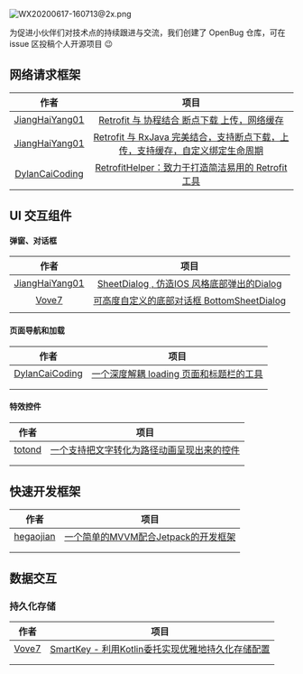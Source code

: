 ![WX20200617-160713@2x.png](https://i.loli.net/2020/06/17/svAqmeMbIlN4LTn.png)



为促进小伙伴们对技术点的持续跟进与交流，我们创建了 OpenBug 仓库，可在 issue 区投稿个人开源项目 😉



## 网络请求框架

|                        作者                         |                             项目                             |
| :-------------------------------------------------: | :----------------------------------------------------------: |
| [JiangHaiYang01](https://github.com/JiangHaiYang01) | [Retrofit 与 协程结合 断点下载 上传，网络缓存](https://github.com/JiangHaiYang01/RxHttp) |
| [JiangHaiYang01](https://github.com/JiangHaiYang01) | [Retrofit 与 RxJava 完美结合，支持断点下载，上传，支持缓存，自定义绑定生命周期](https://github.com/JiangHaiYang01/RxHttp-RxJava) |
| [DylanCaiCoding](https://github.com/DylanCaiCoding) | [RetrofitHelper：致力于打造简洁易用的 Retrofit 工具](https://github.com/DylanCaiCoding/RetrofitHelper) |



## UI 交互组件

#### 弹窗、对话框

|                        作者                         |                             项目                             |
| :-------------------------------------------------: | :----------------------------------------------------------: |
| [JiangHaiYang01](https://github.com/JiangHaiYang01) | [SheetDialog , 仿造IOS 风格底部弹出的Dialog](https://github.com/JiangHaiYang01/SheetDialog) |
|          [Vove7](https://github.com/Vove7)          | [可高度自定义的底部对话框 BottomSheetDialog](https://github.com/Vove7/BottomDialog) |
|                                                     |                                                              |

#### 页面导航和加载

|                        作者                         |                             项目                             |
| :-------------------------------------------------: | :----------------------------------------------------------: |
| [DylanCaiCoding](https://github.com/DylanCaiCoding) | [一个深度解耦 loading 页面和标题栏的工具](https://github.com/DylanCaiCoding/LoadingHelper) |
|                                                     |                                                              |
|                                                     |                                                              |

#### 特效控件

|                作者                 |                             项目                             |
| :---------------------------------: | :----------------------------------------------------------: |
| [totond](https://github.com/totond) | [一个支持把文字转化为路径动画呈现出来的控件](https://github.com/totond/TextPathView) |
|                                     |                                                              |
|                                     |                                                              |



## 快速开发框架

|                   作者                    |                             项目                             |
| :---------------------------------------: | :----------------------------------------------------------: |
| [hegaojian](https://github.com/hegaojian) | [一个简单的MVVM配合Jetpack的开发框架](https://github.com/hegaojian/JetpackMvvm) |
|                                           |                                                              |
|                                           |                                                              |



## 数据交互

### 持久化存储

|               作者                |                             项目                             |
| :-------------------------------: | :----------------------------------------------------------: |
| [Vove7](https://github.com/Vove7) | [SmartKey - 利用Kotlin委托实现优雅地持久化存储配置](https://github.com/Vove7/SmartKey) |
|                                   |                                                              |
|                                   |                                                              |

